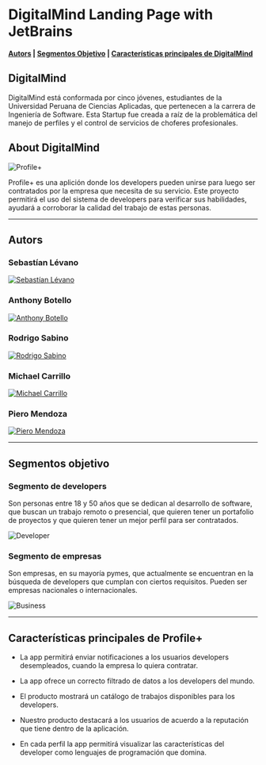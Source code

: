 # DigitalMind Landing Page with JetBrains

**[Autors](#autors) | [Segmentos Objetivo](#segmentos-objetivo) | [Características principales de DigitalMind](#características-principales-de-profile+)**

## DigitalMind

DigitalMind está conformada por cinco jóvenes, estudiantes de la Universidad Peruana de Ciencias Aplicadas, que pertenecen a la carrera de Ingeniería de Software. Esta Startup fue creada a raíz de la problemática del manejo de perfiles y el control de servicios de choferes profesionales.

## About DigitalMind

![Profile+](https://github.com/Diseno-de-experimentos-upc/LandingPage/blob/master/public/assets/img/profile.png)



Profile+ es una aplición donde los developers pueden unirse para luego ser contratados por la empresa que necesita de su servicio. Este proyecto permitirá el uso del sistema de developers para verificar sus habilidades, ayudará a corroborar la calidad del trabajo de estas personas.

---

## Autors

### Sebastían Lévano
[![Sebastían Lévano](https://raw.githubusercontent.com/Diseno-de-experimentos-upc/LandingPage/master/public/assets/img/Sebastian%20Levano.jpg)](https://www.linkedin.com/)

### Anthony Botello
[![Anthony Botello](https://raw.githubusercontent.com/Diseno-de-experimentos-upc/LandingPage/master/public/assets/img/Anthony%20Botello.png)](https://www.linkedin.com)

### Rodrigo Sabino
[![Rodrigo Sabino](https://raw.githubusercontent.com/Diseno-de-experimentos-upc/LandingPage/master/public/assets/img/Rodrigo%20Sabino.png)](https://www.linkedin.com)

### Michael Carrillo
[![Michael Carrillo](https://github.com/Diseno-de-experimentos-upc/LandingPage/blob/master/public/assets/img/MichaelCarrillo.png)](https://www.linkedin.com)

### Piero Mendoza
[![Piero Mendoza](https://raw.githubusercontent.com/Diseno-de-experimentos-upc/LandingPage/master/public/assets/img/Piero%20Mendoza.png)](https://www.linkedin.com)

---

## Segmentos objetivo

### Segmento de developers
Son personas entre 18 y 50 años que se dedican al  desarrollo de software, que buscan un trabajo remoto o presencial, que quieren tener un portafolio de proyectos y que quieren tener un mejor perfil para ser contratados.

![Developer](https://github.com/Diseno-de-experimentos-upc/LandingPage/blob/master/public/assets/img/dev.png)

### Segmento de empresas
Son empresas, en su mayoría pymes, que actualmente se encuentran en la búsqueda de developers que cumplan con ciertos requisitos. Pueden ser empresas nacionales o internacionales.

![Business](https://github.com/Diseno-de-experimentos-upc/LandingPage/blob/master/public/assets/img/company.png)

---
## Características principales de Profile+

- La app permitirá enviar notificaciones a los usuarios developers desempleados, cuando la empresa lo quiera contratar.

- La app ofrece un correcto filtrado de datos a los developers del mundo.

- El producto mostrará un catálogo de trabajos disponibles para los developers.

- Nuestro producto destacará a los usuarios de acuerdo a la reputación que tiene dentro de la aplicación.

- En cada perfil la app permitirá visualizar las características del developer como lenguajes de programación que domina.
